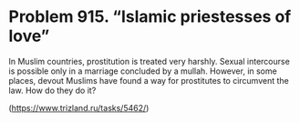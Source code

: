 # Problem 915. “Islamic priestesses of love”

In Muslim countries, prostitution is treated very harshly. Sexual intercourse is possible only in a marriage concluded by a mullah. However, in some places, devout Muslims have found a way for prostitutes to circumvent the law. How do they do it?

(https://www.trizland.ru/tasks/5462/)
